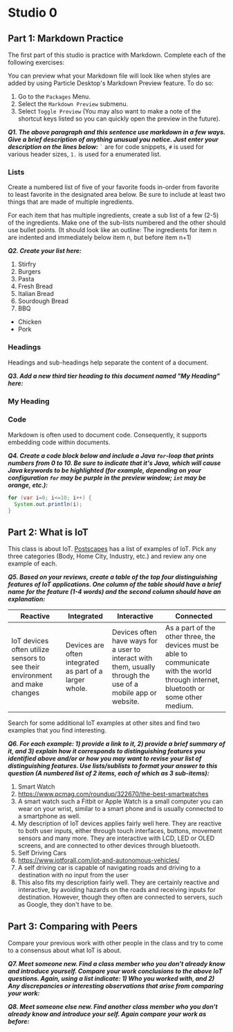 # Studio 0

## Part 1: Markdown Practice

The first part of this studio is practice with Markdown. Complete each of the following exercises:

You can preview what your Markdown file will look like when styles are added by using Particle Desktop's Markdown Preview feature. To do so:
1. Go to the `Packages` Menu.
1. Select the `Markdown Preview` submenu.
1. Select `Toggle Preview` (You may also want to make a note of the shortcut keys listed so you can quickly open the preview in the future).

***Q1. The above paragraph and this sentence use markdown in a few ways.  Give a brief description of anything unusual you notice.  Just enter your description on the lines below:***
`` ` `` are for code snippets, `#` is used for various header sizes, `1.` is used for a enumerated list.

### Lists

Create a numbered list of five of your favorite foods in-order from favorite to least favorite in the designated area below. Be sure to include at least two things that are made of multiple ingredients.  

For each item that has multiple ingredients, create a sub list of a few (2-5) of the ingredients.  Make one of the sub-lists numbered and the other should use bullet points. (It should look like an outline: The ingredients for item n are indented and immediately below item n, but before item n+1)

***Q2. Create your list here:***
1. Stirfry
1. Burgers
1. Pasta
1. Fresh Bread
  1. Italian Bread
  1. Sourdough Bread
1. BBQ
  * Chicken
  * Pork

### Headings

Headings and sub-headings help separate the content of a document.

***Q3. Add a new third tier heading to this document named "My Heading" here:***
### My Heading

### Code

Markdown is often used to document code.  Consequently, it supports embedding code within documents.

***Q4. Create a code block below and include a Java `for`-loop that prints numbers from 0 to 10. Be sure to indicate that it's Java, which will cause Java keywords to be highlighted (for example, depending on your configuration `for` may be purple in the preview window; `int` may be orange, etc.):***

```Java
for (var i=0; i<=10; i++) {
  System.out.println(i);
}
```

## Part 2: What is IoT

This class is about IoT.  [Postscapes](https://www.postscapes.com/internet-of-things-examples/) has a list of examples of IoT.  Pick any three categories (Body, Home City, Industry, etc.) and review any one example of each.

***Q5.  Based on your reviews, create a table of the top four distinguishing features of IoT applications. One column of the table should have a brief name for the feature (1-4 words) and the second column should have an explanation:***

Reactive | Integrated | Interactive | Connected
---------|------------|-------------|----------
IoT devices often utilize sensors to see their environment and make changes | Devices are often integrated as part of a larger whole. | Devices often have ways for a user to interact with them, usually through the use of a mobile app or website. | As a part of the other three, the devices must be able to communicate with the world through internet, bluetooth or some other medium.

Search for some additional IoT examples at other sites and find two examples that you find interesting.

***Q6.  For each example: 1) provide a link to it, 2) provide a brief summary of it, and 3) explain how it corresponds to distinguishing features you identified above and/or or how you may want to revise your list of distinguishing features.  Use lists/sublists to format your answer to this question (A numbered list of 2 items, each of which as 3 sub-items):***

1. Smart Watch
  1. https://www.pcmag.com/roundup/322670/the-best-smartwatches
  1. A smart watch such a Fitbit or Apple Watch is a small computer you can wear on your wrist, similar to a smart phone and is usually connected to a smartphone as well.
  1. My description of IoT devices applies fairly well here. They are reactive to both user inputs, either through touch interfaces, buttons, movement sensors and many more. They are interactive with LCD, LED or OLED screens, and are connected to other devices through bluetooth.
1. Self Driving Cars
  1. https://www.iotforall.com/iot-and-autonomous-vehicles/
  1. A self driving car is capable of navigating roads and driving to a destination with no input from the user
  1. This also fits my description fairly well. They are certainly reactive and interactive, by avoiding hazards on the roads and receiving inputs for destination. However, though they often are connected to servers, such as Google, they don't have to be.

## Part 3: Comparing with Peers

Compare your previous work with other people in the class and try to come to a consensus about what IoT is about.

***Q7. Meet someone new.  Find a class member who you don't already know and introduce yourself.  Compare your work conclusions to the above IoT questions. Again, using a list indicate: 1) Who you worked with, and 2) Any discrepancies or interesting observations that arise from comparing your work:***

***Q8. Meet someone else new.  Find another class member who you don't already know and introduce your self.  Again compare your work as before:***
